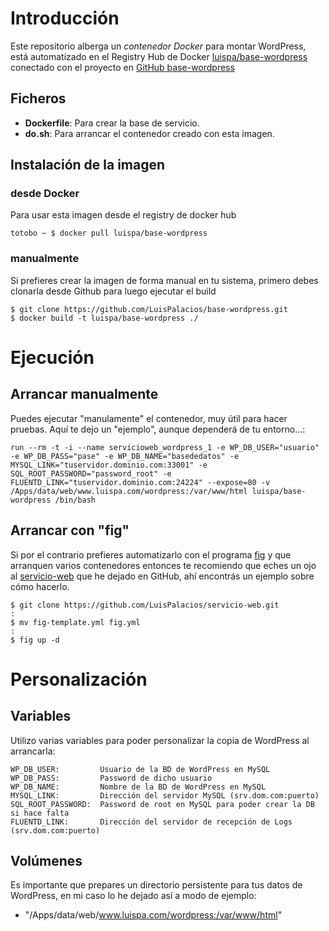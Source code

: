 # Introducción

Este repositorio alberga un *contenedor Docker* para montar WordPress, está automatizado en el Registry Hub de Docker [luispa/base-wordpress](https://registry.hub.docker.com/u/luispa/base-wordpress/) conectado con el proyecto en [GitHub base-wordpress](https://github.com/LuisPalacios/base-wordpress)


## Ficheros

* **Dockerfile**: Para crear la base de servicio.
* **do.sh**: Para arrancar el contenedor creado con esta imagen.

## Instalación de la imagen

### desde Docker

Para usar esta imagen desde el registry de docker hub

    totobo ~ $ docker pull luispa/base-wordpress

### manualmente

Si prefieres crear la imagen de forma manual en tu sistema, primero debes clonarla desde Github para luego ejecutar el build

    $ git clone https://github.com/LuisPalacios/base-wordpress.git
    $ docker build -t luispa/base-wordpress ./



# Ejecución

## Arrancar manualmente

Puedes ejecutar "manulamente" el contenedor, muy útil para hacer pruebas. Aquí te dejo un "ejemplo", aunque dependerá de tu entorno...:

	run --rm -t -i --name servicioweb_wordpress_1 -e WP_DB_USER="usuario" -e WP_DB_PASS="pase" -e WP_DB_NAME="basededatos" -e MYSQL_LINK="tuservidor.dominio.com:33001" -e SQL_ROOT_PASSWORD="password_root" -e FLUENTD_LINK="tuservidor.dominio.com:24224" --expose=80 -v /Apps/data/web/www.luispa.com/wordpress:/var/www/html luispa/base-wordpress /bin/bash
	 

## Arrancar con "fig"

Si por el contrario prefieres automatizarlo con el programa [fig](http://www.fig.sh/index.html) y que arranquen varios contenedores entonces te recomiendo que eches un ojo al [servicio-web](https://github.com/LuisPalacios/servicio-web) que he dejado en GitHub, ahí encontrás un ejemplo sobre cómo hacerlo.

    $ git clone https://github.com/LuisPalacios/servicio-web.git
    :
    $ mv fig-template.yml fig.yml
    :
    $ fig up -d



# Personalización

## Variables

Utilizo varias variables para poder personalizar la copia de WordPress al arrancarla: 

    WP_DB_USER:         Usuario de la BD de WordPress en MySQL
    WP_DB_PASS:         Password de dicho usuario
    WP_DB_NAME:         Nombre de la BD de WordPress en MySQL
    MYSQL_LINK:         Dirección del servidor MySQL (srv.dom.com:puerto)
    SQL_ROOT_PASSWORD:  Password de root en MySQL para poder crear la DB si hace falta
    FLUENTD_LINK:       Dirección del servidor de recepción de Logs (srv.dom.com:puerto)


## Volúmenes

Es importante que prepares un directorio persistente para tus datos de WordPress, en mi caso lo he dejado así a modo de ejemplo:

  - "/Apps/data/web/www.luispa.com/wordpress:/var/www/html"


